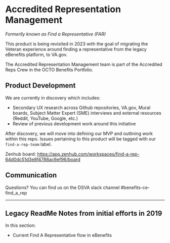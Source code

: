 # Accredited Representation Management

_Formerlly known as Find a Representative (FAR)_

This product is being revisited in 2023 with the goal of migrating the Veteran experience around finding a representative from the legacy eBenefits platform, to VA.gov.

The Accredited Representation Management team is part of the Accredited Reps Crew in the OCTO Benefits Portfolio.

## Product Development

We are currently in discovery which includes:
- Secondary UX research across Github repositories, VA.gov, Mural boards, Subject Matter Expert (SME) interviews and external resources (Reddit, YouTube, Google, etc.)
- Review of previous development work around this initiative

After discovery, we will move into defining our MVP and outlining work within this repo.  Issues pertaining to this product will be tagged with our `find-a-rep-team` label.

Zenhub board: https://app.zenhub.com/workspaces/find-a-rep-64d0dc51d3e8f4788ac6ef96/board

## Communication
Questions?  You can find us on the DSVA slack channel #benefits-ce-find_a_rep

-----------------
## Legacy ReadMe Notes from initial efforts in 2019

In this section:

- Current Find A Representative flow in eBenefits
